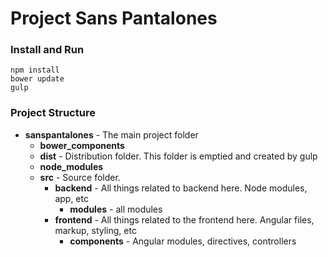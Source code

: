 # Project Sans Pantalones

### Install and Run

    npm install
    bower update
    gulp

### Project Structure

  * **sanspantalones** - The main project folder
    * **bower_components**
    * **dist** - Distribution folder.  This folder is emptied and created by gulp
    * **node_modules**
    * **src** - Source folder.
      * **backend** - All things related to backend here.  Node modules, app, etc
        * **modules** - all modules
      * **frontend** - All things related to the frontend here.  Angular files, markup, styling, etc
        * **components** - Angular modules, directives, controllers
